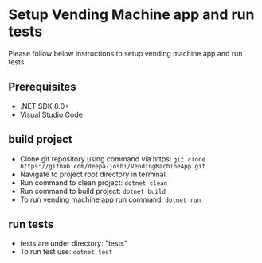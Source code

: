 # Setup Vending Machine app and run tests
Please follow below instructions to setup vending machine app and run tests

## Prerequisites
- .NET SDK 8.0+
- Visual Studio Code

## build project
- Clone git repository using command via https: `git clone https://github.com/deepa-joshi/VendingMachineApp.git`
- Navigate to project root directory in terminal.
- Run command to clean project: `dotnet clean`
- Run command to build project: `dotnet build`
- To run vending machine app run command: `dotnet run`

## run tests
- tests are under directory: "tests"
- To run test use: `dotnet test`
